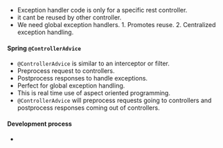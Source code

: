 - Exception handler code is only for a specific rest controller.
- it cant be reused by other controller.
- We need global exception handlers.
       1. Promotes reuse.
       2. Centralized exception handling.
#### Spring `@ControllerAdvice`
- `@ControllerAdvice` is similar to an interceptor or filter. 
- Preprocess request to controllers.
- Postprocess responses to handle exceptions.
- Perfect for global exception handling.
- This is real time use of aspect oriented programming.
- `@ControllerAdvice` will preprocess requests going to controllers and postprocess responses coming out of controllers.

#### Development process
- 